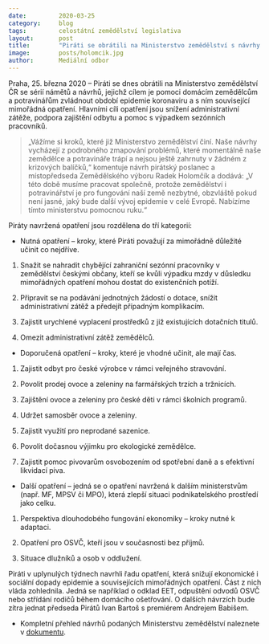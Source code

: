 ```yaml
---
date:         2020-03-25
category:     blog
tags:         celostátní zemědělství legislativa
layout:       post
title:        "Piráti se obrátili na Ministerstvo zemědělství s návrhy podporujícími domácí zemědělce a producenty potravin"
image:        posts/holomcik.jpg
author:       Mediální odbor
--- 
```


 

Praha, 25. března 2020 – Piráti se dnes obrátili na Ministerstvo zemědělství ČR se sérií námětů a návrhů, jejichž cílem je pomoci domácím zemědělcům a potravinářům zvládnout období epidemie koronaviru a s ním související mimořádná opatření. Hlavními cíli opatření jsou snížení administrativní zátěže, podpora zajištění odbytu a pomoc s výpadkem sezónních pracovníků.

> „Vážíme si kroků, které již Ministerstvo zemědělství činí. Naše návrhy vycházejí z podrobného zmapování problémů, které momentálně naše zemědělce a potravináře trápí a nejsou ještě zahrnuty v žádném z krizových balíčků,“ komentuje návrh pirátský poslanec a místopředseda Zemědělského výboru Radek Holomčík a dodává: „V této době musíme pracovat společně, protože zemědělství i potravinářství je pro fungování naší země nezbytné, obzvláště pokud není jasné, jaký bude další vývoj epidemie v celé Evropě. Nabízíme tímto ministerstvu pomocnou ruku.“ 

Piráty navržená opatření jsou rozdělena do tří kategorií:


* Nutná opatření – kroky, které Piráti považují za mimořádně důležité učinit co nejdříve.


1. Snažit se nahradit chybějící zahraniční sezónní pracovníky v zemědělství českými občany, kteří se kvůli výpadku mzdy v důsledku mimořádných opatření mohou dostat do existenčních potíží.

2. Připravit se na podávání jednotných žádostí o dotace, snížit administrativní zátěž a předejít případným komplikacím.

3. Zajistit urychlené vyplacení prostředků z již existujících dotačních titulů.

4. Omezit administrativní zátěž zemědělců.

 

* Doporučená opatření – kroky, které je vhodné učinit, ale mají čas.


1. Zajistit odbyt pro české výrobce v rámci veřejného stravování.

2. Povolit prodej ovoce a zeleniny na farmářských trzích a tržnicích.

3. Zajištění ovoce a zeleniny pro české děti v rámci školních programů.

4. Udržet samosběr ovoce a zeleniny.

5. Zajistit využití pro neprodané sazenice.

6. Povolit dočasnou výjimku pro ekologické zemědělce.

7. Zajistit pomoc pivovarům osvobozením od spotřební daně a s efektivní likvidací piva.

 

* Další opatření – jedná se o opatření navržená k dalším ministerstvům (např. MF, MPSV či MPO), která zlepší situaci podnikatelského prostředí jako celku.


1. Perspektiva dlouhodobého fungování ekonomiky – kroky nutné k adaptaci.

2. Opatření pro OSVČ, kteří jsou v současnosti bez příjmů.

3. Situace dlužníků a osob v oddlužení.

 

Piráti v uplynulých týdnech navrhli řadu opatření, která snižují ekonomické i sociální dopady epidemie a souvisejících mimořádných opatření. Část z nich vláda zohlednila. Jedná se například o odklad EET, odpuštění odvodů OSVČ nebo střídání rodičů během domácího ošetřování. O dalších návrzích bude zítra jednat předseda Pirátů Ivan Bartoš s premiérem Andrejem Babišem.



* Kompletní přehled návrhů podaných Ministerstvu zemědělství naleznete v [dokumentu](https://pirati.cz/assets/pdf/dopis-holomcik-mze.pdf).
